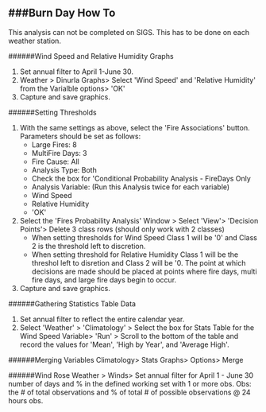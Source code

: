 ###Burn Day How To
---

This analysis can not be completed on SIGS. This has to be done on each weather station. 

######Wind Speed and Relative Humidity Graphs 
1. Set annual filter to April 1-June 30. 
2. Weather > Dinurla Graphs> Select 'Wind Speed' and 'Relative Humidity' from the Varialble options> 'OK' 
3. Capture and save graphics.


######Setting Thresholds 
1. With the same settings as above, select the 'Fire Associations' button. Parameters should be set as follows: 
    - Large Fires: 8 
    - MultiFire Days: 3 
    - Fire Cause: All 
    - Analysis Type: Both 
    - Check the box for 'Conditional Probability Analysis - FireDays Only 
    - Analysis Variable: (Run this Analysis twice for each variable)
    - Wind Speed 
    - Relative Humidity 
    - 'OK' 
2. Select the 'Fires Probability Analysis' Window > Select 'View'> 'Decision Points'> Delete 3 class rows (should only work with 2 classes) 
    - When setting thresholds for Wind Speed Class 1 will be '0' and Class 2 is the threshold left to discretion. 
    - When setting threshold for Relative Humidity Class 1 will be the threshol left to disretion and Class 2 will be '0. The point at which decisions are made should be placed at points where fire days, multi fire days, and large fire days begin to occur. 
3. Capture and save graphics.



######Gathering Statistics Table Data 
1. Set annual filter to reflect the entire calendar year. 
2. Select 'Weather' > 'Climatology' > Select the box for Stats Table for the Wind Speed Variable> 'Run' > Scroll to the bottom of the table and record the values for 'Mean', 'High by Year', and 'Average High'.


######Merging Variables 
Climatology> Stats Graphs> Options> Merge


######Wind Rose 
Weather > Winds> Set annual filter for April 1 - June 30 
number of days and % in the defined working set with 1 or more obs. 
Obs: the # of total observations and % of total # of possible observations @ 24 hours obs.

